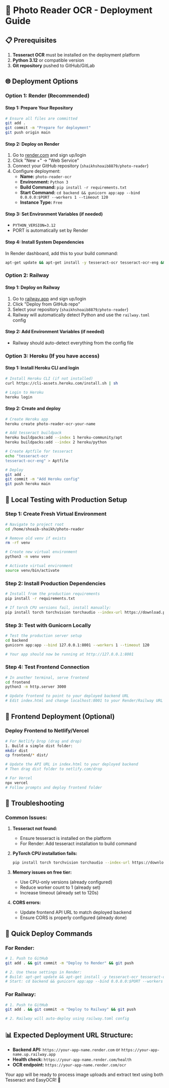 # 🚀 Photo Reader OCR - Deployment Guide

## 📋 Prerequisites

1. **Tesseract OCR** must be installed on the deployment platform
2. **Python 3.12** or compatible version
3. **Git repository** pushed to GitHub/GitLab

## 🌐 Deployment Options

### Option 1: Render (Recommended)

#### Step 1: Prepare Your Repository
```bash
# Ensure all files are committed
git add .
git commit -m "Prepare for deployment"
git push origin main
```

#### Step 2: Deploy on Render
1. Go to [render.com](https://render.com) and sign up/login
2. Click "New +" → "Web Service"
3. Connect your GitHub repository (`shaikhshoaib8879/photo-reader`)
4. Configure deployment:
   - **Name:** `photo-reader-ocr`
   - **Environment:** `Python 3`
   - **Build Command:** `pip install -r requirements.txt`
   - **Start Command:** `cd backend && gunicorn app:app --bind 0.0.0.0:$PORT --workers 1 --timeout 120`
   - **Instance Type:** `Free`

#### Step 3: Set Environment Variables (if needed)
- `PYTHON_VERSION=3.12`
- PORT is automatically set by Render

#### Step 4: Install System Dependencies
In Render dashboard, add this to your build command:
```bash
apt-get update && apt-get install -y tesseract-ocr tesseract-ocr-eng && pip install -r requirements.txt
```

### Option 2: Railway

#### Step 1: Deploy on Railway
1. Go to [railway.app](https://railway.app) and sign up/login
2. Click "Deploy from GitHub repo"
3. Select your repository (`shaikhshoaib8879/photo-reader`)
4. Railway will automatically detect Python and use the `railway.toml` config

#### Step 2: Add Environment Variables (if needed)
- Railway should auto-detect everything from the config file

### Option 3: Heroku (If you have access)

#### Step 1: Install Heroku CLI and login
```bash
# Install Heroku CLI (if not installed)
curl https://cli-assets.heroku.com/install.sh | sh

# Login to Heroku
heroku login
```

#### Step 2: Create and deploy
```bash
# Create Heroku app
heroku create photo-reader-ocr-your-name

# Add tesseract buildpack
heroku buildpacks:add --index 1 heroku-community/apt
heroku buildpacks:add --index 2 heroku/python

# Create Aptfile for tesseract
echo "tesseract-ocr
tesseract-ocr-eng" > Aptfile

# Deploy
git add .
git commit -m "Add Heroku config"
git push heroku main
```

## 🧪 Local Testing with Production Setup

### Step 1: Create Fresh Virtual Environment
```bash
# Navigate to project root
cd /home/shoaib-shaikh/photo-reader

# Remove old venv if exists
rm -rf venv

# Create new virtual environment
python3 -m venv venv

# Activate virtual environment
source venv/bin/activate
```

### Step 2: Install Production Dependencies
```bash
# Install from the production requirements
pip install -r requirements.txt

# If torch CPU versions fail, install manually:
pip install torch torchvision torchaudio --index-url https://download.pytorch.org/whl/cpu
```

### Step 3: Test with Gunicorn Locally
```bash
# Test the production server setup
cd backend
gunicorn app:app --bind 127.0.0.1:8001 --workers 1 --timeout 120

# Your app should now be running at http://127.0.0.1:8001
```

### Step 4: Test Frontend Connection
```bash
# In another terminal, serve frontend
cd frontend
python3 -m http.server 3000

# Update frontend to point to your deployed backend URL
# Edit index.html and change localhost:8001 to your Render/Railway URL
```

## 📱 Frontend Deployment (Optional)

### Deploy Frontend to Netlify/Vercel
```bash
# For Netlify Drop (drag and drop)
1. Build a simple dist folder:
mkdir dist
cp frontend/* dist/

# Update the API URL in index.html to your deployed backend
# Then drag dist folder to netlify.com/drop

# For Vercel
npx vercel
# Follow prompts and deploy frontend folder
```

## 🔧 Troubleshooting

### Common Issues:

1. **Tesseract not found:**
   - Ensure tesseract is installed on the platform
   - For Render: Add tesseract installation to build command

2. **PyTorch CPU installation fails:**
   ```bash
   pip install torch torchvision torchaudio --index-url https://download.pytorch.org/whl/cpu
   ```

3. **Memory issues on free tier:**
   - Use CPU-only versions (already configured)
   - Reduce worker count to 1 (already set)
   - Increase timeout (already set to 120s)

4. **CORS errors:**
   - Update frontend API URL to match deployed backend
   - Ensure CORS is properly configured (already done)

## 🎯 Quick Deploy Commands

### For Render:
```bash
# 1. Push to GitHub
git add . && git commit -m "Deploy to Render" && git push

# 2. Use these settings in Render:
# Build: apt-get update && apt-get install -y tesseract-ocr tesseract-ocr-eng && pip install -r requirements.txt
# Start: cd backend && gunicorn app:app --bind 0.0.0.0:$PORT --workers 1 --timeout 120
```

### For Railway:
```bash
# 1. Push to GitHub
git add . && git commit -m "Deploy to Railway" && git push

# 2. Railway will auto-deploy using railway.toml config
```

## 📊 Expected Deployment URL Structure:
- **Backend API:** `https://your-app-name.render.com` or `https://your-app-name.up.railway.app`
- **Health check:** `https://your-app-name.render.com/health`
- **OCR endpoint:** `https://your-app-name.render.com/ocr`

Your app will be ready to process image uploads and extract text using both Tesseract and EasyOCR! 🎉